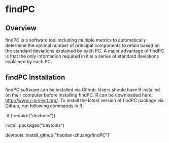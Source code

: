 # findPC
## Overview
findPC is a software tool including multiple metrics to automatically determine the optimal number of principal components to retain based on the standard deviations explained by each PC. A major advantage of findPC is that the only information required in it is a series of standard deviations explained by each PC.

## findPC Installation
findPC software can be installed via Github. Users should have R installed on their computer before installing findPC. R can be downloaded here: http://www.r-project.org/. To install the latest version of findPC package via Github, run following commands in R:

`if (!require("devtools"))
  
install.packages("devtools")
  
devtools::install_github("haotian-zhuang/findPC")`
